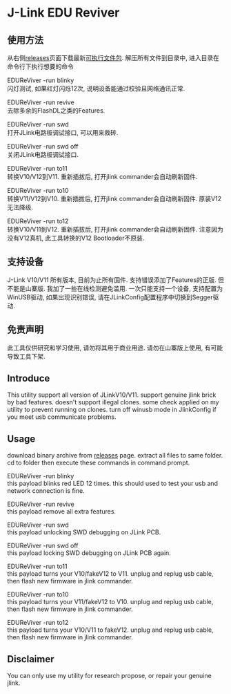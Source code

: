 J-Link EDU Reviver
==================

使用方法
--------
从右侧[releases](https://github.com/banxian/EDUReviver/releases)页面下载最新[可执行文件包](https://github.com/banxian/EDUReviver/releases/download/v0.3.7-beta/EDUReviver_bin_b037.zip).
解压所有文件到目录中, 进入目录在命令行下执行想要的命令

EDUReViver -run blinky  
闪灯测试, 如果红灯闪烁12次, 说明设备能通过校验且网络通讯正常.  

EDUReViver -run revive  
去除多余的FlashDL之类的Features.  

EDUReViver -run swd  
打开JLink电路板调试接口, 可以用来救砖.  

EDUReViver -run swd off  
关闭JLink电路板调试接口.  

EDUReViver -run to11  
转换V10/V12到V11. 重新插拔后, 打开jlink commander会自动刷新固件.  

EDUReViver -run to10  
转换V11/V12到V10. 重新插拔后, 打开jlink commander会自动刷新固件. 原装V12无法降级.  

EDUReViver -run to12  
转换V10/V11到V12. 重新插拔后, 打开jlink commander会自动刷新固件. 注意因为没有V12真机, 此工具转换的V12 Bootloader不原装.  

支持设备
--------
J-Link V10/V11 所有版本, 目前为止所有固件. 支持错误添加了Features的正版. 但不能是山寨版. 我加了一些在线检测避免滥用.
一次只能支持一个设备, 支持配置为WinUSB驱动, 如果出现识别错误, 请在JLinkConfig配置程序中切换到Segger驱动.

免责声明
--------
此工具仅供研究和学习使用, 请勿将其用于商业用途. 请勿在山寨版上使用, 有可能导致工具下架.


Introduce
---------
This utility support all version of JLinkV10/V11. support genuine jlink brick by bad features.
doesn't support illegal clones. some check applied on my utility to prevent running on clones.
turn off winusb mode in JlinkConfig if you meet usb communicate problems.

Usage
--------
download binary archive from [releases](https://github.com/banxian/EDUReviver/releases) page. extract all files to same folder.
cd to folder then execute these commands in command prompt.

EDUReViver -run blinky  
this payload blinks red LED 12 times. this should used to test your usb and network connection is fine.  
  
EDUReViver -run revive  
this payload remove all extra features.  

EDUReViver -run swd  
this payload unlocking SWD debugging on JLink PCB.  

EDUReViver -run swd off  
this payload locking SWD debugging on JLink PCB again.  

EDUReViver -run to11  
this payload turns your V10/fakeV12 to V11. unplug and replug usb cable, then flash new firmware in jlink commander.  

EDUReViver -run to10  
this payload turns your V11/fakeV12 to V10. unplug and replug usb cable, then flash new firmware in jlink commander.  

EDUReViver -run to12  
this payload turns your V10/V11 to fakeV12. unplug and replug usb cable, then flash new firmware in jlink commander.  

Disclaimer
----------
You can only use my utility for research propose, or repair your genuine jlink.